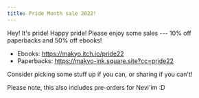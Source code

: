 ```yaml
---
title: Pride Month sale 2022!
---
```


Hey! It's pride! Happy pride! Please enjoy some sales --- 10% off paperbacks and 50% off ebooks!

* Ebooks: <https://makyo.itch.io/pride22>
* Paperbacks: <https://makyo-ink.square.site?cc=pride22>

Consider picking some stuff up if you can, or sharing if you can't!

Please note, this also includes pre-orders for Nevi'im :D
